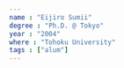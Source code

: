 ```yaml
---
name : "Eijiro Sumii"
degree : "Ph.D. @ Tokyo"
year : "2004"
where : "Tohoku University"
tags : ["alum"]
---
```

